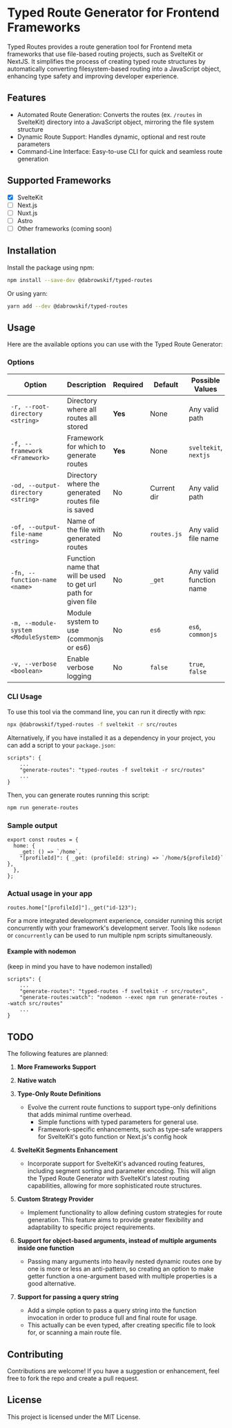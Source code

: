 # Typed Route Generator for Frontend Frameworks

Typed Routes provides a route generation tool for Frontend meta frameworks that use file-based routing projects, such as SvelteKit or NextJS. It simplifies the process of creating typed route structures by automatically converting filesystem-based routing into a JavaScript object, enhancing type safety and improving developer experience.

## Features

- Automated Route Generation: Converts the routes (ex. `/routes` in SvelteKit) directory into a JavaScript object, mirroring the file system structure
- Dynamic Route Support: Handles dynamic, optional and rest route parameters
- Command-Line Interface: Easy-to-use CLI for quick and seamless route generation

## Supported Frameworks

- [x] SvelteKit
- [ ] Next.js
- [ ] Nuxt.js
- [ ] Astro
- [ ] Other frameworks (coming soon)

## Installation

Install the package using npm:

```bash
npm install --save-dev @dabrowskif/typed-routes
```

Or using yarn:

```bash
yarn add --dev @dabrowskif/typed-routes
```

## Usage

Here are the available options you can use with the Typed Route Generator:

### Options

| Option                          | Description                                            | Required | Default     | Possible Values         |
|---------------------------------|--------------------------------------------------------|----------|-------------|-------------------------|
| `-r, --root-directory <string>` | Directory where all routes all stored                | **Yes**  | None        | Any valid path          |
| `-f, --framework <Framework>`   | Framework for which to generate routes                | **Yes**  | None        | `sveltekit`, `nextjs`   |
| `-od, --output-directory <string>` | Directory where the generated routes file is saved | No       | Current dir | Any valid path          |
| `-of, --output-file-name <string>` | Name of the file with generated routes             | No       | `routes.js` | Any valid file name     |
| `-fn, --function-name <name>`   | Function name that will be used to get url path for given file | No       | `_get`  | Any valid function name |
| `-m, --module-system <ModuleSystem>` | Module system to use (commonjs or es6)            | No       | `es6`       | `es6`, `commonjs`       |
| `-v, --verbose <boolean>`       | Enable verbose logging                                | No       | `false`     | `true`, `false`         |

### CLI Usage

To use this tool via the command line, you can run it directly with npx:

```bash
npx @dabrowskif/typed-routes -f sveltekit -r src/routes
```

Alternatively, if you have installed it as a dependency in your project, you can add a script to your `package.json`:

```
scripts": {
    ...
    "generate-routes": "typed-routes -f sveltekit -r src/routes"
    ...
}
```

Then, you can generate routes running this script:

```bash
npm run generate-routes
```

### Sample output

```
export const routes = {
  home: {
    _get: () => `/home`,
    "[profileId]": { _get: (profileId: string) => `/home/${profileId}` },
  },
};
```

### Actual usage in your app

```
routes.home["[profileId]"]._get("id-123");
```

For a more integrated development experience, consider running this script concurrently with your framework's development server. Tools like `nodemon` or `concurrently` can be used to run multiple npm scripts simultaneously.

#### Example with nodemon

(keep in mind you have to have nodemon installed)

```
scripts": {
    ...
    "generate-routes": "typed-routes -f sveltekit -r src/routes",
    "generate-routes:watch": "nodemon --exec npm run generate-routes --watch src/routes"
    ...
}
```

## TODO

The following features are planned:

1. **More Frameworks Support**

2. **Native watch**

3. **Type-Only Route Definitions**

   - Evolve the current route functions to support type-only definitions that adds minimal runtime overhead.
     - Simple functions with typed parameters for general use.
     - Framework-specific enhancements, such as type-safe wrappers for SvelteKit's goto function or Next.js's config hook

4. **SvelteKit Segments Enhancement**

   - Incorporate support for SvelteKit's advanced routing features, including segment sorting and parameter encoding. This will align the Typed Route Generator with SvelteKit's latest routing capabilities, allowing for more sophisticated route structures.

5. **Custom Strategy Provider**

   - Implement functionality to allow defining custom strategies for route generation. This feature aims to provide greater flexibility and adaptability to specific project requirements.

6. **Support for object-based arguments, instead of multiple arguments inside one function**

   - Passing many arguments into heavily nested dynamic routes one by one is more or less an anti-pattern, so creating an option to make getter function a one-argument based with multiple properties is a good alternative.

7. **Support for passing a query string**
   - Add a simple option to pass a query string into the function invocation in order to produce full and final route for usage.
   - This actually can be even typed, after creating specific file to look for, or scanning a main route file.

## Contributing

Contributions are welcome! If you have a suggestion or enhancement, feel free to fork the repo and create a pull request.

## License

This project is licensed under the MIT License.
